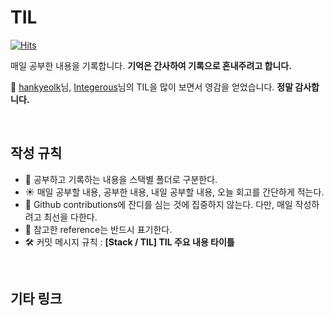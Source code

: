 # TIL

[![Hits](https://hits.seeyoufarm.com/api/count/incr/badge.svg?url=https%3A%2F%2Fgithub.com%2Fhankyeolk%2FTIL&count_bg=%23C040F4&title_bg=%23FF7676&icon=mediafire.svg&icon_color=%23E7E7E7&title=TIL+hits&edge_flat=false)](https://hits.seeyoufarm.com)<br />

매일 공부한 내용을 기록합니다. **기억은 간사하여 기록으로 혼내주려고 합니다.** 

🤩 [hankyeolk](https://github.com/hankyeolk/TIL)님, [Integerous](https://github.com/Integerous/TIL)님의 TIL을 많이 보면서 영감을 얻었습니다. **정말 감사합니다.**

<br />

## 작성 규칙

- 📂 공부하고 기록하는 내용을 스택별 폴더로 구분한다.
- ☀️ 매일 공부할 내용, 공부한 내용, 내일 공부할 내용, 오늘 회고를 간단하게 적는다.
- 🚨 Github contributions에 잔디를 심는 것에 집중하지 않는다. 다만, 매일 작성하려고 최선을 다한다.
- 🔖 참고한 reference는 반드시 표기한다.
- 🛠 커밋 메시지 규칙 : **[Stack / TIL] TIL 주요 내용 타이틀**

<br />

## 기타 링크
